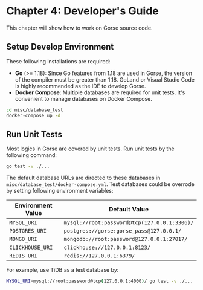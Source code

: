 # Chapter 4: Developer's Guide

This chapter will show how to work on Gorse source code.

## Setup Develop Environment

These following installations are required:

- **Go** (>= 1.18): Since Go features from 1.18 are used in Gorse, the version of the compiler must be greater than 1.18. GoLand or Visual Studio Code is highly recommended as the IDE to develop Gorse.
- **Docker Compose**: Multiple databases are required for unit tests. It's convenient to manage databases on Docker Compose. 

```bash
cd misc/database_test
docker-compose up -d
```

## Run Unit Tests

Most logics in Gorse are covered by unit tests. Run unit tests by the following command:

```bash
go test -v ./...
```

The default database URLs are directed to these databases in `misc/database_test/docker-compose.yml`. Test databases could be overrode by setting following environment variables:

| Environment Value | Default Value |
|-|-|
| `MYSQL_URI` | `mysql://root:password@tcp(127.0.0.1:3306)/` |
| `POSTGRES_URI` | `postgres://gorse:gorse_pass@127.0.0.1/` |
| `MONGO_URI` | `mongodb://root:password@127.0.0.1:27017/` |
| `CLICKHOUSE_URI` | `clickhouse://127.0.0.1:8123/` |
| `REDIS_URI` | `redis://127.0.0.1:6379/` |

For example, use TiDB as a test database by:

```bash
MYSQL_URI=mysql://root:password@tcp(127.0.0.1:4000)/ go test -v ./...
```
